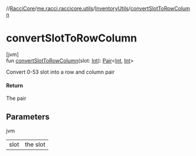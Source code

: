 //[RacciCore](../../../index.md)/[me.racci.raccicore.utils](../index.md)/[InventoryUtils](index.md)/[convertSlotToRowColumn](convert-slot-to-row-column.md)

# convertSlotToRowColumn

[jvm]\
fun [convertSlotToRowColumn](convert-slot-to-row-column.md)(slot: [Int](https://kotlinlang.org/api/latest/jvm/stdlib/kotlin/-int/index.html)): [Pair](https://kotlinlang.org/api/latest/jvm/stdlib/kotlin/-pair/index.html)&lt;[Int](https://kotlinlang.org/api/latest/jvm/stdlib/kotlin/-int/index.html), [Int](https://kotlinlang.org/api/latest/jvm/stdlib/kotlin/-int/index.html)&gt;

Convert 0-53 slot into a row and column pair

#### Return

The pair

## Parameters

jvm

| | |
|---|---|
| slot | the slot |
